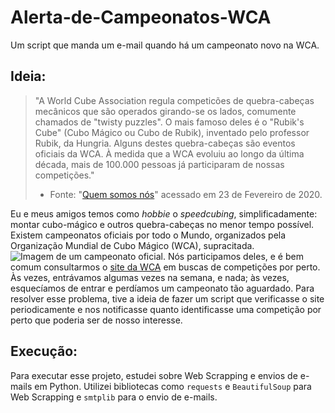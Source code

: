 # Alerta-de-Campeonatos-WCA
Um script que manda um e-mail quando há um campeonato novo na WCA.

## Ideia:
>"A World Cube Association regula competicões de quebra-cabeças mecânicos que são operados girando-se os lados, comumente chamados de "twisty puzzles". O mais famoso deles é o "Rubik's Cube" (Cubo Mágico ou Cubo de Rubik), inventado pelo professor Rubik, da Hungria. Alguns destes quebra-cabeças são eventos oficiais da WCA.
À medida que a WCA evoluiu ao longo da última década, mais de 100.000 pessoas já participaram de nossas competições."
>- Fonte: "[Quem somos nós](https://www.worldcubeassociation.org/about)"  acessado em 23 de Fevereiro de 2020.

Eu e meus amigos temos como *hobbie* o *speedcubing*, simplificadamente: montar cubo-mágico e outros quebra-cabeças no menor tempo possível.  
Existem campeonatos oficiais por todo o Mundo, organizados pela Organização Mundial de Cubo Mágico (WCA), supracitada. 
![Imagem de um campeonato oficial.](https://www.cps.sp.gov.br/wp-content/uploads/sites/1/2019/08/Etec-Jacare%C3%AD-4%C2%BA-campeonato-mundial-do-cubo.jpg)
Nós participamos deles, e é bem comum consultarmos o [site da WCA](https://www.worldcubeassociation.org/competitions) em buscas de competições por perto. Às vezes, entrávamos algumas vezes na semana, e nada; às vezes, esquecíamos de entrar e perdíamos um campeonato tão aguardado. 
Para resolver esse problema, tive a ideia de fazer um script que verificasse o site periodicamente e nos notificasse quanto identificasse uma competição por perto que poderia ser de nosso interesse.  

## Execução:
Para executar esse projeto, estudei sobre Web Scrapping e envios de e-mails em Python. Utilizei bibliotecas como `requests` e `BeautifulSoup` para Web Scrapping e `smtplib` para o envio de e-mails.
